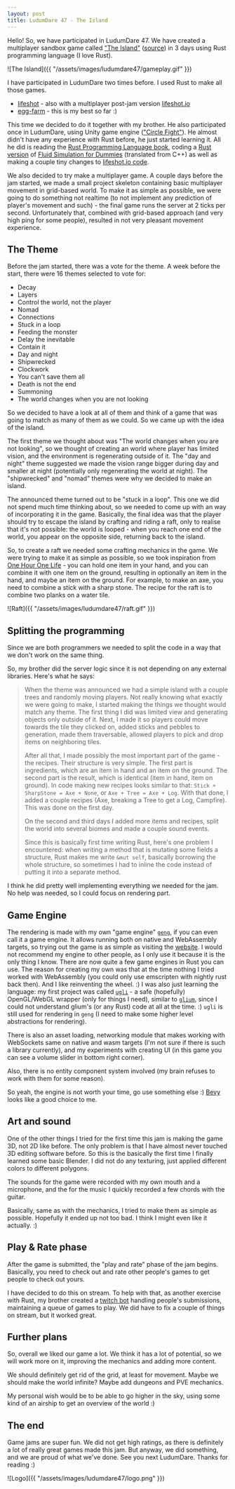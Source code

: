 ```yaml
---
layout: post
title: LudumDare 47 - The Island
---
```


Hello! So, we have participated in LudumDare 47. We have created a multiplayer sandbox game called ["The Island"](https://ldjam.com/events/ludum-dare/47/the-island) ([source](https://github.com/kuviman/ludumdare47)) in 3 days using Rust programming language (I love Rust).

![The Island]({{ "/assets/images/ludumdare47/gameplay.gif" }})

I have participated in LudumDare two times before. I used Rust to make all those games.

- [lifeshot](https://ldjam.com/events/ludum-dare/44/lifeshot) - also with a multiplayer post-jam version [lifeshot.io](https://lifeshot.io)
- [egg-farm](https://ldjam.com/events/ludum-dare/45/egg-farm) - this is my best so far :)

This time we decided to do it together with my brother. He also participated once in LudumDare, using Unity game engine (["Circle Fight"](https://ldjam.com/events/ludum-dare/45/circle-fight)). He almost didn't have any experience with Rust before, he just started learning it. All he did is reading the [Rust Programming Language book](https://doc.rust-lang.org/book/), coding a [Rust version](https://github.com/Nertsal/fluid_simulation) of [Fluid Simulation for Dummies](https://mikeash.com/pyblog/fluid-simulation-for-dummies.html) (translated from C++) as well as making a couple tiny changes to [lifeshot.io code](https://github.com/kuviman/lifeshot-io).

We also decided to try make a multiplayer game. A couple days before the jam started, we made a small project skeleton containing basic multiplayer movement in grid-based world. To make it as simple as possible, we were going to do something not realtime (to not implement any prediction of player's movement and such) - the final game runs the server at 2 ticks per second. Unfortunately that, combined with grid-based approach (and very high ping for some people), resulted in not very pleasant movement experience.

## The Theme

Before the jam started, there was a vote for the theme. A week before the start, there were 16 themes selected to vote for:

- Decay
- Layers
- Control the world, not the player
- Nomad
- Connections
- Stuck in a loop
- Feeding the monster
- Delay the inevitable
- Contain it
- Day and night
- Shipwrecked
- Clockwork
- You can't save them all
- Death is not the end
- Summoning
- The world changes when you are not looking

So we decided to have a look at all of them and think of a game that was going to match as many of them as we could. So we came up with the idea of the island.

The first theme we thought about was "The world changes when you are not looking", so we thought of creating an world where player has limited vision, and the environment is regenerating outside of it. The "day and night" theme suggested we made the vision range bigger during day and smaller at night (potentially only regenerating the world at night). The "shipwrecked" and "nomad" themes were why we decided to make an island.

The announced theme turned out to be "stuck in a loop". This one we did not spend much time thinking about, so we needed to come up with an way of incorporating it in the game. Basically, the final idea was that the player should try to escape the island by crafting and riding a raft, only to realise that it's not possible: the world is looped - when you reach one end of the world, you appear on the opposite side, returning back to the island.

So, to create a raft we needed some crafting mechanics in the game. We were trying to make it as simple as possible, so we took inspiration from [One Hour One Life](https://onehouronelife.com/) - you can hold one item in your hand, and you can combine it with one item on the ground, resulting in optionally an item in the hand, and maybe an item on the ground. For example, to make an axe, you need to combine a stick with a sharp stone. The recipe for the raft is to combine two planks on a water tile.

![Raft]({{ "/assets/images/ludumdare47/raft.gif" }})

## Splitting the programming

Since we are both programmers we needed to split the code in a way that we don't work on the same thing.

So, my brother did the server logic since it is not depending on any external libraries. Here's what he says:

> When the theme was announced we had a simple island with a couple trees and randomly moving players. Not really knowing what exactly we were going to make, I started making the things we thought would match any theme. The first thing I did was limited view and generating objects only outside of it. Next, I made it so players could move towards the tile they clicked on, added sticks and pebbles to generation, made them traversable, allowed players to pick and drop items on neighboring tiles.
>
> After all that, I made possibly the most important part of the game - the recipes. Their structure is very simple. The first part is ingredients, which are an item in hand and an item on the ground. The second part is the result, which is identical (item in hand, item on ground). In code making new recipes looks similar to that: `Stick + SharpStone = Axe + None`, or `Axe + Tree = Axe + Log`. With that done, I added a couple recipes (Axe, breaking a Tree to get a Log, Campfire). This was done on the first day.
>
> On the second and third days I added more items and recipes, split the world into several biomes and made a couple sound events.
>
> Since this is basically first time writing Rust, here's one problem I encountered: when writing a method that is mutating some fields a structure, Rust makes me write `&mut self`, basically borrowing the whole structure, so sometimes I had to inline the code instead of putting it into a separate method.

I think he did pretty well implementing everything we needed for the jam. No help was needed, so I could focus on rendering part.

## Game Engine

The rendering is made with my own "game engine" [`geng`](https://github.com/kuviman/geng/), if you can even call it a game engine. It allows running both on native and WebAssembly targets, so trying out the game is as simple as visiting the [website](https://ld47.kuviman.com). I would not recommend my engine to other people, as I only use it because it is the only thing I know. There are now quite a few game engines in Rust you can use. The reason for creating my own was that at the time nothing I tried worked with WebAssembly (you could only use emscripten with nightly rust back then). And I like reinventing the wheel. :) I was also just learning the language: my first project was called [`ugli`](https://github.com/kuviman/ugli/) - a safe (hopefully) OpenGL/WebGL wrapper (only for things I need), similar to [`glium`](https://crates.io/crates/glium), since I could not understand glium's (or any Rust) code at all at the time. :) `ugli` is still used for rendering in `geng` (I need to make some higher level abstractions for rendering).

There is also an asset loading, networking module that makes working with WebSockets same on native and wasm targets (I'm not sure if there is such a library currently), and my experiments with creating UI (in this game you can see a volume slider in bottom right corner).

Also, there is no entity component system involved (my brain refuses to work with them for some reason).

So yeah, the engine is not worth your time, go use something else :) [Bevy](https://bevyengine.org/) looks like a good choice to me.

## Art and sound

One of the other things I tried for the first time this jam is making the game 3D, not 2D like before. The only problem is that I have almost never touched 3D editing software before. So this is the basically the first time I finally learned some basic Blender. I did not do any texturing, just applied different colors to different polygons.

The sounds for the game were recorded with my own mouth and a microphone, and the for the music I quickly recorded a few chords with the guitar.

Basically, same as with the mechanics, I tried to make them as simple as possible. Hopefully it ended up not too bad. I think I might even like it actually. :)

## Play & Rate phase

After the game is submitted, the "play and rate" phase of the jam begins. Basically, you need to check out and rate other people's games to get people to check out yours.

I have decided to do this on stream. To help with that, as another exercise with Rust, my brother created a [twitch bot](https://github.com/Nertsal/nertsal-bot) handling people's submissions, maintaining a queue of games to play. We did have to fix a couple of things on stream, but it worked great.

## Further plans

So, overall we liked our game a lot. We think it has a lot of potential, so we will work more on it, improving the mechanics and adding more content.

We should definitely get rid of the grid, at least for movement. Maybe we should make the world infinite? Maybe add dungeons and PVE mechanics.

My personal wish would be to be able to go higher in the sky, using some kind of an airship to get an overview of the world :)

## The end

Game jams are super fun. We did not get high ratings, as there is definitely a lot of really great games made this jam. But anyway, we did something, and we are proud of what we've done. See you next LudumDare. Thanks for reading :)

![Logo]({{ "/assets/images/ludumdare47/logo.png" }})
